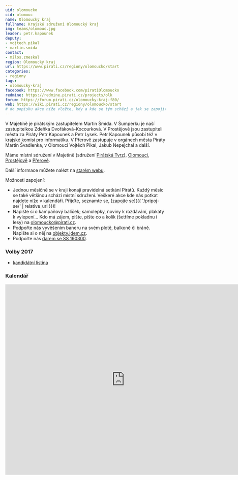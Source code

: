 ```yaml
---
uid: olomoucko
cid: olomouc
name: Olomoucký kraj
fullname: Krajské sdružení Olomoucký kraj
img: teams/olomouc.jpg
leader: petr.kapounek
deputy:
- vojtech.pikal
- martin.smida
contact:
- milos.zmeskal
region: Olomoucký kraj
url: https://www.pirati.cz/regiony/olomoucko/start
categories:
- regiony
tags:
- olomoucky-kraj
facebook: https://www.facebook.com/piratiOlomoucko
redmine: https://redmine.pirati.cz/projects/olk
forum: https://forum.pirati.cz/olomoucky-kraj-f80/
web: https://wiki.pirati.cz/regiony/olomoucko/start
# do popisku akce níže vložte, kdy a kde se tým schází a jak se zapojit
---
```


V Majetíně je pirátským zastupitelem Martin Šmída. V Šumperku je naší zastupitelkou Zdeňka Dvořáková-Kocourková. V Prostějově jsou zastupiteli města za Piráty Petr Kapounek a Petr Lysek. Petr Kapounek působí též v krajské komisi pro informatiku. V Přerově zastupuje v orgánech města Piráty Martin Švadlenka, v Olomouci Vojtěch Pikal, Jakub Nepejchal a další.

Máme místní sdružení v Majetíně (sdružení [Pirátská Tvrz](https://wiki.pirati.cz/regiony/olomoucko/piratska_tvrz/start)), [Olomouci](https://wiki.pirati.cz/regiony/olomoucko/olomouc/start), [Prostějově](https://wiki.pirati.cz/regiony/olomoucko/prostejov/start) a [Přerově](https://wiki.pirati.cz/regiony/olomoucko/prerov/start).

Další informace můžete nalézt na [starém webu](https://wiki.pirati.cz/regiony/olomoucko/start).

Možnosti zapojení:

  * Jednou měsíčně se v kraji konají pravidelná setkání Pirátů. Každý měsíc se také většinou schází místní sdružení. Veškeré akce kde nás potkat najdete níže v kalendáři. Přijďte, seznamte se, [zapojte se]({{ '/pripoj-se/' | relative_url }})!
  * Napište si o kampaňový balíček; samolepky, noviny k rozdávání, plakáty k vylepení... Kdo má zájem, pište, pište co a kolik (šetříme pokladnu i lesy) na olomoucko@pirati.cz.
  * Podpořte nás vyvěšením baneru na svém plotě, balkoně či bráně. Napište si o něj na [objekty.jdem.cz](https://objekty.jdem.cz).
  * Podpořte nás [darem se SS 190300](https://dary.pirati.cz/).

### Volby 2017
* [kandidátní listina](https://www.pirati.cz/volby/2017/olomoucko/)

### Kalendář
<iframe src="https://calendar.google.com/calendar/embed?src=0014epo7k8kbgpgq3gaudeodnc%40group.calendar.google.com&ctz=Europe/Prague" style="border: 0" width="750" height="600" frameborder="0" scrolling="no"></iframe>
